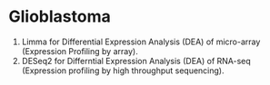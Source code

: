 # Glioblastoma

01. Limma for Differential Expression Analysis (DEA) of micro-array (Expression Profiling by array).
02. DESeq2 for Differntial Expression Analysis (DEA) of RNA-seq (Expression profiling by high throughput sequencing).

